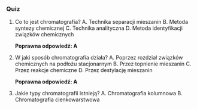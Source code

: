  ### Quiz

1. Co to jest chromatografia?
   A. Technika separacji mieszanin
   B. Metoda syntezy chemicznej
   C. Technika analityczna
   D. Metoda identyfikacji związków chemicznych

   **Poprawna odpowiedź: A**

2. W jaki sposób chromatografia działa?
   A. Poprzez rozdział związków chemicznych na podłożu stacjonarnym
   B. Przez topnienie mieszanin
   C. Przez reakcje chemiczne
   D. Przez destylację mieszanin

   **Poprawna odpowiedź: A**

3. Jakie typy chromatografii istnieją?
   A. Chromatografia kolumnowa
   B. Chromatografia cienkowarstwowa
  